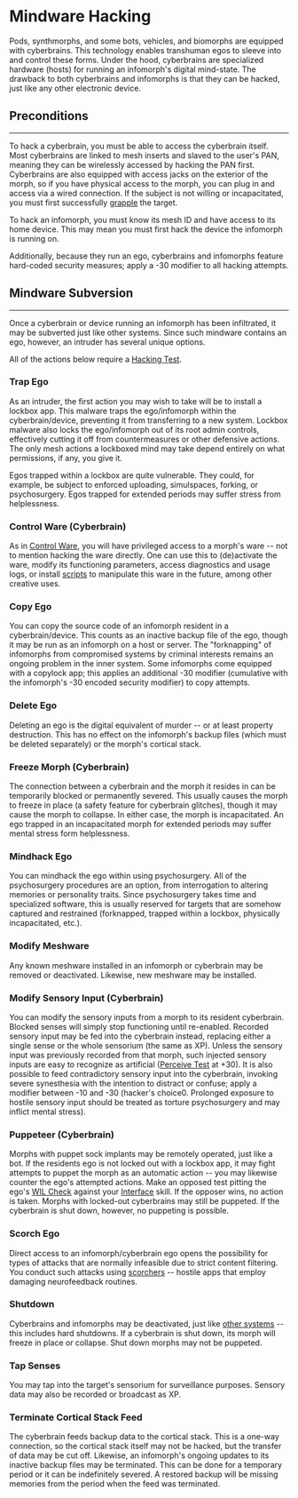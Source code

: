 # Mindware Hacking
Pods, synthmorphs, and some bots, vehicles, and biomorphs are equipped with cyberbrains.  This technology enables transhuman egos to sleeve into and control these forms.  Under the hood, cyberbrains are specialized hardware (hosts) for running an infomorph's digital mind-state.  The drawback to both cyberbrains and infomorphs is that they can be hacked, just like any other electronic device.

## Preconditions
---
To hack a cyberbrain, you must be able to access the cyberbrain itself.  Most cyberbrains are linked to mesh inserts and slaved to the user's PAN, meaning they can be wirelessly accessed by hacking the PAN first.  Cyberbrains are also equipped with access jacks on the exterior of the morph, so if you have physical access to the morph, you can plug in and access via a wired connection.  If the subject is not willing or incapacitated, you must first successfully [grapple](../../action-and-combat/melee-combat.md#grappling) the target. 

To hack an infomorph, you must know its mesh ID and have access to its home device.  This may mean you must first hack the device the infomorph is running on.

Additionally, because they run an ego, cyberbrains and infomorphs feature hard-coded security measures; apply a -30 modifier to all hacking attempts.

## Mindware Subversion
---
Once a cyberbrain or device running an infomorph has been infiltrated, it may be subverted just like other systems.  Since such mindware contains an ego, however, an intruder has several unique options.

All of the actions below require a [Hacking Test](Hacking.md#hacking-test).

### Trap Ego
As an intruder, the first action you may wish to take will be to install a lockbox app.  This malware traps the ego/infomorph within the cyberbrain/device, preventing it from transferring to a new system.  Lockbox malware also locks the ego/infomorph out of its root admin controls, effectively cutting it off from countermeasures or other defensive actions.   The only mesh actions a lockboxed mind may take depend entirely on what permissions, if any, you give it.

Egos trapped within a lockbox are quite vulnerable.  They could, for example, be subject to enforced uploading, simulspaces, forking, or psychosurgery.   Egos trapped for extended periods may suffer stress from helplessness.

### Control Ware (Cyberbrain)
As in [Control Ware](system-subversion.md#control-ware), you will have privileged access to a morph's ware -- not to mention hacking the ware directly.  One can use this to (de)activate the ware, modify its functioning parameters, access diagnostics and usage logs, or install [scripts](../mesh-actions.md#scripting) to manipulate this ware in the future, among other creative uses.

### Copy Ego
You can copy the source code of an infomorph resident in a cyberbrain/device.  This counts as an inactive backup file of the ego, though it may be run as an infomorph on a host or server.  The "forknapping" of infomorphs from compromised systems by criminal interests remains an ongoing problem in the inner system.  Some infomorphs come equipped with a copylock app; this applies an additional -30 modifier (cumulative with the infomorph's -30 encoded security modifier) to copy attempts.

### Delete Ego
Deleting an ego is the digital equivalent of murder -- or at least property destruction.  This has no effect on the infomorph's backup files (which must be deleted separately) or the morph's cortical stack.

### Freeze Morph (Cyberbrain)
The connection between a cyberbrain and the morph it resides in can be temporarily blocked or permanently severed.  This usually causes the morph to freeze in place (a safety feature for cyberbrain glitches), though it may cause the morph to collapse.  In either case, the morph is incapacitated.  An ego trapped in an incapacitated morph for extended periods may suffer mental stress form helplessness.

### Mindhack Ego
You can mindhack the ego within using psychosurgery.  All of the psychosurgery procedures are an option, from interrogation to altering memories or personality traits.  Since psychosurgery takes time and specialized software, this is usually reserved for targets that are somehow captured and restrained (forknapped, trapped within a lockbox, physically incapacitated, etc.).

### Modify Meshware
Any known meshware installed in an infomorph or cyberbrain may be removed or deactivated.  Likewise, new meshware may be installed.

### Modify Sensory Input (Cyberbrain)
You can modify the sensory inputs from a morph to its resident cyberbrain.  Blocked senses will simply stop functioning until re-enabled.  Recorded sensory input may be fed into the cyberbrain instead, replacing either a single sense or the whole sensorium (the same as XP).  Unless the sensory input was previously recorded from that morph, such injected sensory inputs are easy to recognize as artificial ([Perceive Test](../../Skills.md#perceive) at +30).  It is also possible to feed contradictory sensory input into the cyberbrain, invoking severe synesthesia with the intention to distract or confuse; apply a modifier between -10 and -30 (hacker's choice0.  Prolonged exposure to hostile sensory input should be treated as torture psychosurgery and may inflict mental stress).

### Puppeteer (Cyberbrain)
Morphs with puppet sock implants may be remotely operated, just like a bot.  If the residents ego is not locked out with a lockbox app, it may fight attempts to puppet the morph as an automatic action -- you may likewise counter the ego's attempted actions.  Make an opposed test pitting the ego's [WIL Check](../../Skills.md#aptitude-checks) against your [Interface](../../Skills.md#interface) skill.  If the opposer wins, no action is taken.  Morphs with locked-out cyberbrains may still be puppeted.  If the cyberbrain is shut down, however, no puppeting is possible.

### Scorch Ego
Direct access to an infomorph/cyberbrain ego opens the possibility for types of attacks that are normally infeasible due to strict content filtering.  You conduct such attacks using [scorchers](../../../player-resources/gear/meshware.md#scorchers) -- hostile apps that employ damaging neurofeedback routines.

### Shutdown
Cyberbrains and infomorphs may be deactivated, just like [other systems](Countermeasures.md#rebootshutdown) -- this includes hard shutdowns.  If a cyberbrain is shut down, its morph will freeze in place or collapse.  Shut down morphs may not be puppeted.

### Tap Senses
You may tap into the target's sensorium for surveillance purposes.  Sensory data may also be recorded or broadcast as XP.

### Terminate Cortical Stack Feed
The cyberbrain feeds backup data to the cortical stack.  This is a one-way connection, so the cortical stack itself may not be hacked, but the transfer of data may be cut off.  Likewise, an infomorph's ongoing updates to its inactive backup files may be terminated.  This can be done for a temporary period or it can be indefinitely severed.  A restored backup will be missing memories from the period when the feed was terminated.
